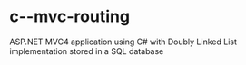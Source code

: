# c--mvc-routing
ASP.NET MVC4 application using C# with Doubly Linked List implementation stored in a SQL database
